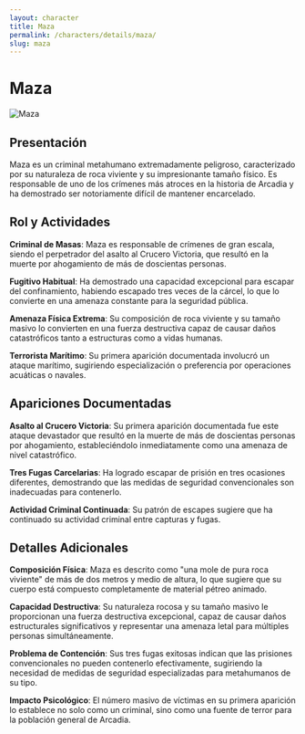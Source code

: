 ```yaml
---
layout: character
title: Maza
permalink: /characters/details/maza/
slug: maza
---
```


# Maza

<div class="character-photo">
  <img src="{{ site.baseurl }}/assets/img/characters/Maza.png" alt="Maza" />
</div>

## Presentación

Maza es un criminal metahumano extremadamente peligroso, caracterizado por su naturaleza de roca viviente y su impresionante tamaño físico. Es responsable de uno de los crímenes más atroces en la historia de Arcadia y ha demostrado ser notoriamente difícil de mantener encarcelado.

## Rol y Actividades

**Criminal de Masas**: Maza es responsable de crímenes de gran escala, siendo el perpetrador del asalto al Crucero Victoria, que resultó en la muerte por ahogamiento de más de doscientas personas.

**Fugitivo Habitual**: Ha demostrado una capacidad excepcional para escapar del confinamiento, habiendo escapado tres veces de la cárcel, lo que lo convierte en una amenaza constante para la seguridad pública.

**Amenaza Física Extrema**: Su composición de roca viviente y su tamaño masivo lo convierten en una fuerza destructiva capaz de causar daños catastróficos tanto a estructuras como a vidas humanas.

**Terrorista Marítimo**: Su primera aparición documentada involucró un ataque marítimo, sugiriendo especialización o preferencia por operaciones acuáticas o navales.

## Apariciones Documentadas

**Asalto al Crucero Victoria**: Su primera aparición documentada fue este ataque devastador que resultó en la muerte de más de doscientas personas por ahogamiento, estableciéndolo inmediatamente como una amenaza de nivel catastrófico.

**Tres Fugas Carcelarias**: Ha logrado escapar de prisión en tres ocasiones diferentes, demostrando que las medidas de seguridad convencionales son inadecuadas para contenerlo.

**Actividad Criminal Continuada**: Su patrón de escapes sugiere que ha continuado su actividad criminal entre capturas y fugas.

## Detalles Adicionales

**Composición Física**: Maza es descrito como "una mole de pura roca viviente" de más de dos metros y medio de altura, lo que sugiere que su cuerpo está compuesto completamente de material pétreo animado.

**Capacidad Destructiva**: Su naturaleza rocosa y su tamaño masivo le proporcionan una fuerza destructiva excepcional, capaz de causar daños estructurales significativos y representar una amenaza letal para múltiples personas simultáneamente.

**Problema de Contención**: Sus tres fugas exitosas indican que las prisiones convencionales no pueden contenerlo efectivamente, sugiriendo la necesidad de medidas de seguridad especializadas para metahumanos de su tipo.

**Impacto Psicológico**: El número masivo de víctimas en su primera aparición lo establece no solo como un criminal, sino como una fuente de terror para la población general de Arcadia.